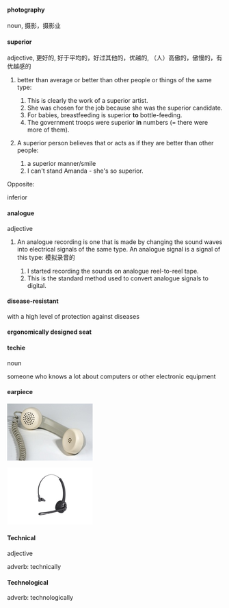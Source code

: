 #### photography
noun, 摄影，摄影业

#### superior
adjective, 更好的, 好于平均的，好过其他的，优越的, （人）高傲的，傲慢的，有优越感的

1. better than average or better than other people or things of the same type:
   
   1. This is clearly the work of a superior artist.
   2. She was chosen for the job because she was the superior candidate.
   3. For babies, breastfeeding is superior **to** bottle-feeding.
   4. The government troops were superior **in** numbers (= there were more of them).

2. A superior person believes that or acts as if they are better than other people:
   
   1. a superior manner/smile
   2. I can't stand Amanda - she's so superior.

Opposite:

inferior

#### analogue
adjective

1. An analogue recording is one that is made by changing the sound waves into electrical signals of the same type. An analogue signal is a signal of this type: 模拟录音的
   
   1. I started recording the sounds on analogue reel-to-reel tape.
   2. This is the standard method used to convert analogue signals to digital.


#### disease-resistant

with a high level of protection against diseases

#### ergonomically designed seat

#### techie
noun

someone who knows a lot about computers or other electronic equipment

#### earpiece

![](./earpie_noun_004_1164.jpg)

![](./earpie_noun_004_1165.jpg)


#### Technical
adjective


adverb: technically

#### Technological


adverb: technologically

